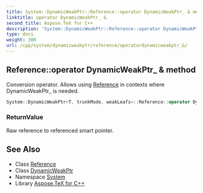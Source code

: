 ```yaml
---
title: System::DynamicWeakPtr::Reference::operator DynamicWeakPtr_ & method
linktitle: operator DynamicWeakPtr_ &
second_title: Aspose.TeX for C++
description: 'System::DynamicWeakPtr::Reference::operator DynamicWeakPtr_ & method. Conversion operator. Allows using Reference in contexts where DynamicWeakPtr_ is needed in C++.'
type: docs
weight: 300
url: /cpp/system/dynamicweakptr/reference/operatordynamicweakptr_&/
---
```

## Reference::operator DynamicWeakPtr_ & method


Conversion operator. Allows using [Reference](../) in contexts where DynamicWeakPtr_ is needed.

```cpp
System::DynamicWeakPtr<T, trunkMode, weakLeafs>::Reference::operator DynamicWeakPtr_ &() const
```


### ReturnValue

Raw reference to referenced smart pointer.

## See Also

* Class [Reference](../)
* Class [DynamicWeakPtr](../../)
* Namespace [System](../../../)
* Library [Aspose.TeX for C++](../../../../)

